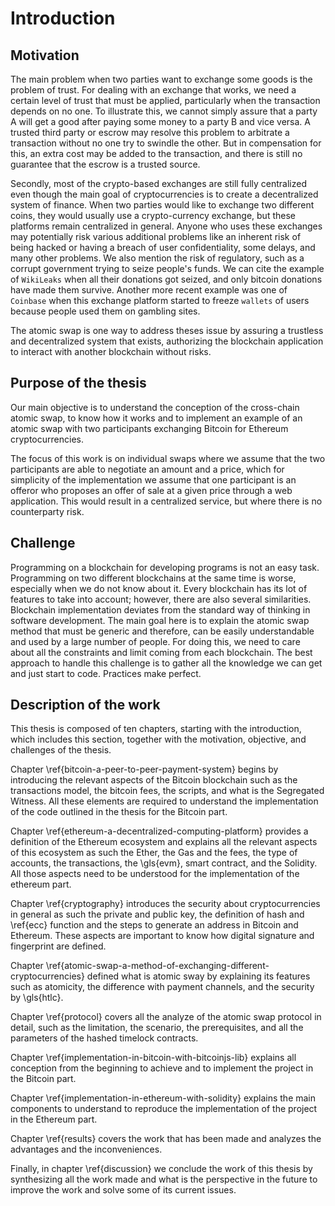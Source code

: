 # Introduction

## Motivation
The main problem when two parties want to exchange some goods is the problem of
trust. For dealing with an exchange that works, we need a certain level of trust that must be applied, particularly when the transaction depends on no one. To illustrate this, we cannot simply assure that a party A will get a good after paying some money to a party B and vice versa. A trusted third party or escrow may resolve this problem to arbitrate a transaction without no
one try to swindle the other. But in compensation for this, an extra cost may be added to
the transaction, and there is still no guarantee that the escrow is a trusted source.

Secondly, most of the crypto-based exchanges are still fully centralized even though the main goal of
cryptocurrencies is to create a decentralized system of finance.  When two parties would like to exchange two different coins, they would usually use a crypto-currency exchange, but these platforms remain centralized in general. Anyone who uses these exchanges may potentially risk various additional problems like an inherent
risk of being hacked or having a breach of user confidentiality, some delays, and many other
problems. We also mention the risk of regulatory, such as a corrupt government trying to seize people's funds. We can cite the example of `WikiLeaks` when all their donations got seized, and only bitcoin donations have made them survive. Another more recent example was one of `Coinbase` when this exchange platform started to freeze `wallets` of users because people used them on gambling sites.

 The atomic swap is one way to address theses issue by assuring a trustless and decentralized system
that exists, authorizing the blockchain application to interact with another blockchain without risks.


## Purpose of the thesis

Our main objective is to understand the conception of the cross-chain atomic swap, to know how it works and to implement an example of an atomic swap with two participants exchanging Bitcoin for Ethereum cryptocurrencies.

The focus of this work is on individual swaps where we assume that the two participants are able to negotiate an amount and a price, which for simplicity of the implementation we assume that one participant is an offeror who proposes an offer of sale at a given price through a web application.  This would result in a centralized service, but where there is no counterparty risk.


## Challenge

Programming on a blockchain for developing programs is not an easy task. Programming on two different blockchains at the same time is worse, especially when we do not know about it. Every blockchain has its lot of features to take into account; however, there are also several similarities. Blockchain implementation deviates from the standard way of thinking in software development. The main goal here is to explain the atomic swap method that must be generic and therefore, can be easily understandable and used by a large number of people. For doing this, we need to care about all the constraints and limit coming from each blockchain. The best approach to handle this challenge is to gather all the knowledge we can get and just start to code. Practices make perfect.


## Description of the work



This thesis is composed of ten chapters, starting with the introduction, which includes this section, together with the motivation, objective, and challenges of the thesis.

Chapter \ref{bitcoin-a-peer-to-peer-payment-system} begins by introducing the relevant aspects of the Bitcoin blockchain such as the transactions model, the bitcoin fees, the scripts, and what is the Segregated Witness. All these elements are required to understand the implementation of the code outlined in the thesis for the Bitcoin part.

Chapter \ref{ethereum-a-decentralized-computing-platform} provides a definition of the Ethereum ecosystem and explains all the relevant aspects of this ecosystem as such the Ether, the Gas and the fees,
the type of accounts, the transactions, the \gls{evm}, smart contract, and the Solidity. All those aspects need to be understood for the implementation of the ethereum part.

Chapter \ref{cryptography} introduces the security about cryptocurrencies in general as such the private and public key, the definition of hash and \ref{ecc} function and the steps to generate an address in Bitcoin and Ethereum. These aspects are important to know how digital signature and fingerprint are defined.

Chapter \ref{atomic-swap-a-method-of-exchanging-different-cryptocurrencies} defined what is atomic sway by explaining its features such as atomicity, the difference with payment channels, and the security by \gls{htlc}.

Chapter \ref{protocol} covers all the analyze of the atomic swap protocol in detail, such as the limitation, the scenario, the prerequisites, and all the parameters of the hashed timelock contracts.

Chapter \ref{implementation-in-bitcoin-with-bitcoinjs-lib} explains all conception from the beginning to achieve and to implement the project in the Bitcoin part.

Chapter \ref{implementation-in-ethereum-with-solidity} explains the main components to understand to reproduce the implementation of the project in the Ethereum part.

Chapter \ref{results} covers the work that has been made and analyzes the advantages and the inconveniences.

Finally, in chapter \ref{discussion} we conclude the work of this thesis by synthesizing all the work made and what is the perspective  in the future to improve the work and solve
some of its current issues.

